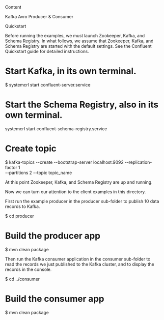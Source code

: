 Content 

Kafka Avro Producer & Consumer


Quickstart

Before running the examples, we must launch Zookeeper, Kafka, and Schema Registry. In what follows, we assume that Zookeeper, Kafka, and Schema Registry are started with the default settings. See the Confluent Quickstart guide for detailed instructions.


# Start Kafka, in its own terminal.
$ systemcrl start confluent-server.service

# Start the Schema Registry, also in its own terminal.
systemcrl start confluent-schema-registry.service

# Create  topic
$ kafka-topics --create --bootstrap-server localhost:9092 --replication-factor 1 \
                   --partitions 2 --topic topic_name

At this point Zookeeper, Kafka, and Schema Registry are up and running.

Now we can turn our attention to the client examples in this directory.

First run the example producer in the producer sub-folder to publish 10 data records to Kafka.

$ cd producer
# Build the producer app
$ mvn clean package


Then run the Kafka consumer application in the consumer sub-folder to read the records we just published to the Kafka cluster, and to display the records in the console.

$ cd ../consumer
# Build the consumer app
$ mvn clean package
